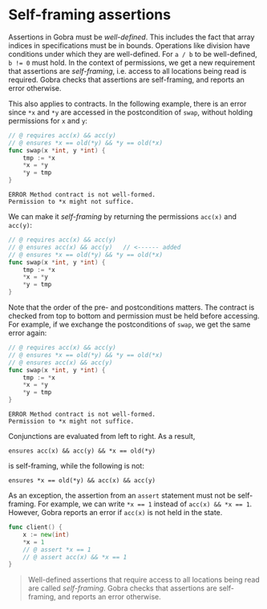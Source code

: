 # Self-framing assertions

Assertions in Gobra must be _well-defined_.
This includes the fact that array indices in specifications must be in bounds.
Operations like division have conditions under which they are well-defined.
For `a / b` to be well-defined, `b != 0` must hold.
In the context of permissions, we get a new requirement that assertions are _self-framing_,
i.e. access to all locations being read is required.
Gobra checks that assertions are self-framing, and reports an error otherwise.

This also applies to contracts.
In the following example, there is an error since `*x` and `*y` are accessed in the postcondition of `swap`,
without holding permissions for `x` and `y`:
``` go does_not_verify
// @ requires acc(x) && acc(y)
// @ ensures *x == old(*y) && *y == old(*x)
func swap(x *int, y *int) {
	tmp := *x
	*x = *y
	*y = tmp
}
```
``` text
ERROR Method contract is not well-formed. 
Permission to *x might not suffice.
```

We can make it _self-framing_ by returning the permissions `acc(x)` and `acc(y)`:
``` go verifies
// @ requires acc(x) && acc(y)
// @ ensures acc(x) && acc(y)   // <------ added
// @ ensures *x == old(*y) && *y == old(*x)
func swap(x *int, y *int) {
	tmp := *x
	*x = *y
	*y = tmp
}
```


Note that the order of the pre- and postconditions matters.
The contract is checked from top to bottom and permission must be held before accessing.
For example, if we exchange the postconditions of `swap`, we get the same error again:
``` go does_not_verify
// @ requires acc(x) && acc(y)
// @ ensures *x == old(*y) && *y == old(*x)
// @ ensures acc(x) && acc(y)
func swap(x *int, y *int) {
	tmp := *x
	*x = *y
	*y = tmp
}
```
``` text
ERROR Method contract is not well-formed. 
Permission to *x might not suffice.
```

Conjunctions are evaluated from left to right.
As a result, 
``` gobra
ensures acc(x) && acc(y) && *x == old(*y)
```
is self-framing, while the following is not:
``` gobra
ensures *x == old(*y) && acc(x) && acc(y)
```

As an exception, the assertion from an `assert` statement must not be self-framing.
For example, we can write `*x == 1` instead of `acc(x) && *x == 1`.
However, Gobra reports an error if `acc(x)` is not held in the state.
``` go verifies
func client() {
	x := new(int)
	*x = 1
	// @ assert *x == 1
	// @ assert acc(x) && *x == 1
}
```



> Well-defined assertions that require access to all locations being read are called _self-framing_.
> Gobra checks that assertions are self-framing, and reports an error otherwise.
